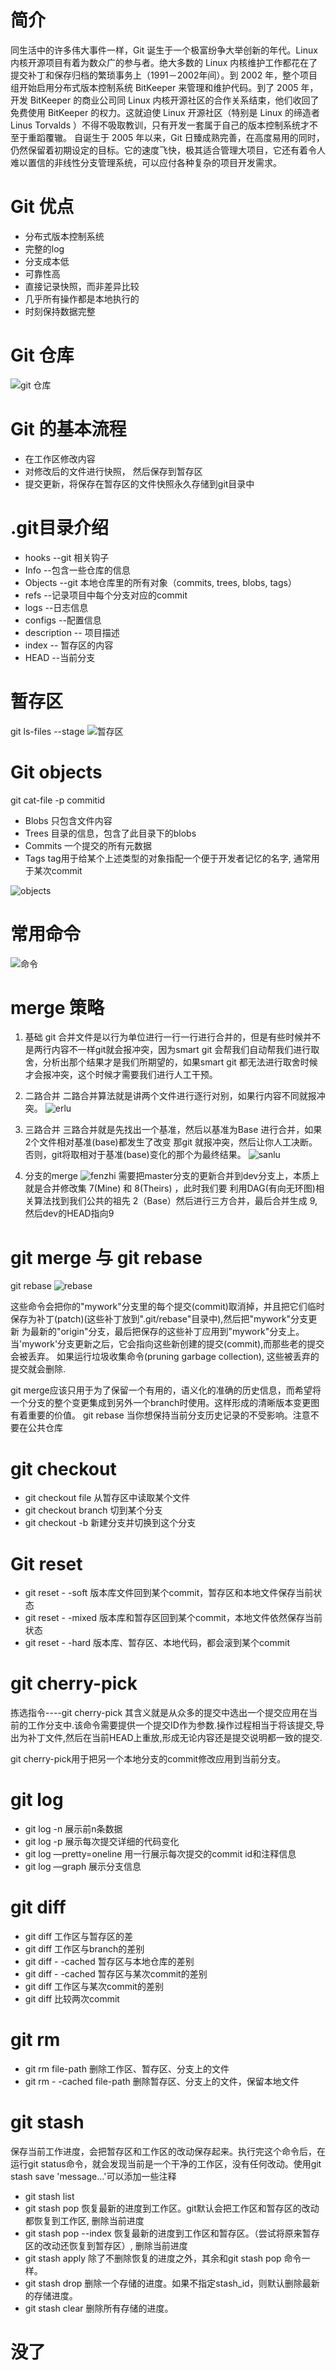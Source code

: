 # 简介
   同生活中的许多伟大事件一样，Git 诞生于一个极富纷争大举创新的年代。Linux 内核开源项目有着为数众广的参与者。绝大多数的 Linux 内核维护工作都花在了提交补丁和保存归档的繁琐事务上（1991－2002年间）。到 2002 年，整个项目组开始启用分布式版本控制系统 BitKeeper 来管理和维护代码。到了 2005 年，开发 BitKeeper 的商业公司同 Linux 内核开源社区的合作关系结束，他们收回了免费使用 BitKeeper 的权力。这就迫使 Linux 开源社区（特别是 Linux 的缔造者 Linus Torvalds ）不得不吸取教训，只有开发一套属于自己的版本控制系统才不至于重蹈覆辙。
自诞生于 2005 年以来，Git 日臻成熟完善，在高度易用的同时，仍然保留着初期设定的目标。它的速度飞快，极其适合管理大项目，它还有着令人难以置信的非线性分支管理系统，可以应付各种复杂的项目开发需求。  
  
  # Git 优点
  * 分布式版本控制系统
  * 完整的log
  * 分支成本低
  * 可靠性高
  * 直接记录快照，而非差异比较
  * 几乎所有操作都是本地执行的
  * 时刻保持数据完整

# Git 仓库
![git 仓库](./git-imgs/1.png)  

# Git 的基本流程
* 在工作区修改内容
* 对修改后的文件进行快照， 然后保存到暂存区
* 提交更新，将保存在暂存区的文件快照永久存储到git目录中

# .git目录介绍
* hooks  --git 相关钩子
* Info  --包含一些仓库的信息
* Objects --git 本地仓库里的所有对象（commits, trees, blobs, tags）
* refs  --记录项目中每个分支对应的commit
* logs --日志信息
* configs --配置信息
* description -- 项目描述
* index -- 暂存区的内容
* HEAD  --当前分支

# 暂存区
git ls-files --stage
![暂存区](./git-imgs/2.png)

# Git objects
git cat-file -p commitid

* Blobs 只包含文件内容
* Trees 目录的信息，包含了此目录下的blobs
* Commits 一个提交的所有元数据
* Tags  tag用于给某个上述类型的对象指配一个便于开发者记忆的名字, 通常用于某次commit  

![objects](./git-imgs/4.png)

# 常用命令
![命令](./git-imgs/3.jpg)

# merge 策略  
1. 基础
git 合并文件是以行为单位进行一行一行进行合并的，但是有些时候并不是两行内容不一样git就会报冲突，因为smart git 会帮我们自动帮我们进行取舍，分析出那个结果才是我们所期望的，如果smart git 都无法进行取舍时候才会报冲突，这个时候才需要我们进行人工干预。
2. 二路合并
二路合并算法就是讲两个文件进行逐行对别，如果行内容不同就报冲突。
![erlu](./git-imgs/erlu.png)
3. 三路合并
三路合并就是先找出一个基准，然后以基准为Base 进行合并，如果2个文件相对基准(base)都发生了改变 那git 就报冲突，然后让你人工决断。否则，git将取相对于基准(base)变化的那个为最终结果。 
![sanlu](./git-imgs/sanlu.png)

3. 分支的merge
![fenzhi](./git-imgs/fenzhi.png)
需要把master分支的更新合并到dev分支上，本质上就是合并修改集 7(Mine) 和 8(Theirs) ，此时我们要 利用DAG(有向无环图)相关算法找到我们公共的祖先 2（Base）然后进行三方合并，最后合并生成 9,然后dev的HEAD指向9

# git merge 与 git rebase
git rebase
![rebase](./git-imgs/rebase2.jpg)  

这些命令会把你的"mywork"分支里的每个提交(commit)取消掉，并且把它们临时 保存为补丁(patch)(这些补丁放到".git/rebase"目录中),然后把"mywork"分支更新 为最新的"origin"分支，最后把保存的这些补丁应用到"mywork"分支上。当'mywork'分支更新之后，它会指向这些新创建的提交(commit),而那些老的提交会被丢弃。 如果运行垃圾收集命令(pruning garbage collection), 这些被丢弃的提交就会删除.

git merge应该只用于为了保留一个有用的，语义化的准确的历史信息，而希望将一个分支的整个变更集成到另外一个branch时使用。这样形成的清晰版本变更图有着重要的价值。
git rebase 当你想保持当前分支历史记录的不受影响。注意不要在公共仓库

# git checkout
* git checkout file 从暂存区中读取某个文件
* git checkout branch 切到某个分支
* git checkout -b <new branch name> <base branch> 新建分支并切换到这个分支

# Git reset
* git reset - -soft <commit> 版本库文件回到某个commit，暂存区和本地文件保存当前状态
* git reset - -mixed <commit>  版本库和暂存区回到某个commit，本地文件依然保存当前状态
* git reset - -hard <commit> 版本库、暂存区、本地代码，都会滚到某个commit
   
# git cherry-pick
拣选指令----git cherry-pick 其含义就是从众多的提交中选出一个提交应用在当前的工作分支中.该命令需要提供一个提交ID作为参数.操作过程相当于将该提交,导出为补丁文件,然后在当前HEAD上重放,形成无论内容还是提交说明都一致的提交.

git cherry-pick用于把另一个本地分支的commit修改应用到当前分支。

# git log
* git log -n  展示前n条数据
* git log -p 展示每次提交详细的代码变化
* git log —pretty=oneline 用一行展示每次提交的commit id和注释信息
* git log  —graph 展示分支信息

# git diff
* git diff <filename>  工作区与暂存区的差
* git diff <branch> <filename> 工作区与branch的差别
* git diff - -cached <filename> 暂存区与本地仓库的差别
* git diff - -cached <commit> <filename> 暂存区与某次commit的差别
* git diff <commit> <filename> 工作区与某次commit的差别
* git diff <commit> <commit> 比较两次commit

# git rm
* git rm file-path 删除工作区、暂存区、分支上的文件
* git rm - -cached file-path  删除暂存区、分支上的文件，保留本地文件

# git stash
保存当前工作进度，会把暂存区和工作区的改动保存起来。执行完这个命令后，在运行git status命令，就会发现当前是一个干净的工作区，没有任何改动。使用git stash save 'message...'可以添加一些注释
* git stash list
* git stash pop 恢复最新的进度到工作区。git默认会把工作区和暂存区的改动都恢复到工作区, 删除当前进度
* git stash pop --index 恢复最新的进度到工作区和暂存区。（尝试将原来暂存区的改动还恢复到暂存区）, 删除当前进度
* git stash apply 除了不删除恢复的进度之外，其余和git stash pop 命令一样。
* git stash drop 删除一个存储的进度。如果不指定stash_id，则默认删除最新的存储进度。
* git stash clear 删除所有存储的进度。

# 没了
